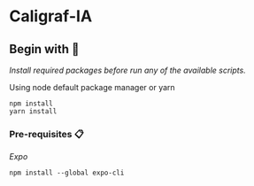 # Caligraf-IA

## Begin with 🚀

_Install required packages before run any of the available scripts._

Using node default package manager or yarn
```
npm install
yarn install
```

### Pre-requisites 📋

_Expo_

```
npm install --global expo-cli
```
